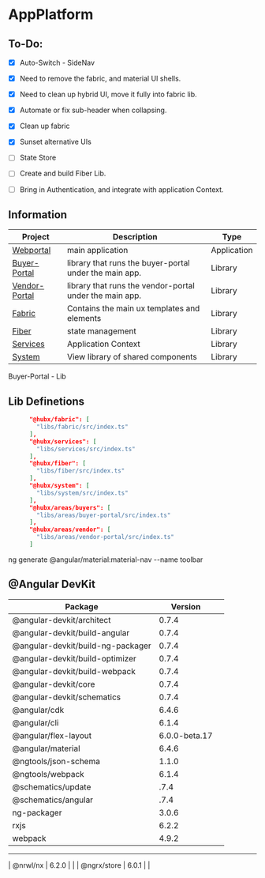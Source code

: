 # AppPlatform

## To-Do:
- [x]  Auto-Switch - SideNav
- [X] Need to remove the fabric, and material UI shells.
- [X] Need to clean up hybrid UI, move it fully into fabric lib.
- [X] Automate or fix sub-header when collapsing.
- [X] Clean up fabric
- [X] Sunset alternative UIs
- [  ] State Store
- [  ] Create and build Fiber Lib.
- [ ] Bring in Authentication, and integrate with application Context.


## Information

| Project                         |    Description               | Type|
|---------------------------------|------------------------------|------|
|[Webportal](https://github.com/victorioferrario/hubx-platform/tree/master/apps/webportal)	|  main application |Application |
|[Buyer-Portal](https://github.com/victorioferrario/hubx-platform/tree/master/libs/areas/buyer-portal)	| library that runs the buyer-portal under the main app. |Library |
|[Vendor-Portal](https://github.com/victorioferrario/hubx-platform/tree/master/libs/areas/vendor-portal)	| library that runs the vendor-portal under the main app. |Library |
|[Fabric](https://github.com/victorioferrario/hubx-platform/tree/master/libs/fabric)	| Contains the main ux templates and elements | Library |
|[Fiber](https://github.com/victorioferrario/hubx-platform/tree/master/libs/fiber)	| state management | Library |
|[Services](https://github.com/victorioferrario/hubx-platform/tree/master/libs/services)| Application Context	| Library |
|[System](https://github.com/victorioferrario/hubx-platform/tree/master/libs/system)| View library of shared components	| Library |

Buyer-Portal - Lib



## Lib Definetions
```json
      "@hubx/fabric": [
        "libs/fabric/src/index.ts"
      ],
      "@hubx/services": [
        "libs/services/src/index.ts"
      ],
      "@hubx/fiber": [
        "libs/fiber/src/index.ts"
      ],
      "@hubx/system": [
        "libs/system/src/index.ts"
      ],
      "@hubx/areas/buyers": [
        "libs/areas/buyer-portal/src/index.ts"
      ],
      "@hubx/areas/vendor": [
        "libs/areas/vendor-portal/src/index.ts"
      ]
```


ng generate @angular/material:material-nav --name toolbar
## @Angular DevKit
|              Package              |    Version    |     |
| --------------------------------- | ------------- | --- |
| @angular-devkit/architect         | 0.7.4         |     |
| @angular-devkit/build-angular     | 0.7.4         |     |
| @angular-devkit/build-ng-packager | 0.7.4         |     |
| @angular-devkit/build-optimizer   | 0.7.4         |     |
| @angular-devkit/build-webpack     | 0.7.4         |     |
| @angular-devkit/core              | 0.7.4         |     |
| @angular-devkit/schematics        | 0.7.4         |     |
| @angular/cdk                      | 6.4.6         |     |
| @angular/cli                      | 6.1.4         |     |
| @angular/flex-layout              | 6.0.0-beta.17 |     |
| @angular/material                 | 6.4.6         |     |
| @ngtools/json-schema              | 1.1.0         |     |
| @ngtools/webpack                  | 6.1.4         |     |
| @schematics/update                | .7.4          |     |
| @schematics/angular               | .7.4          |     |
| ng-packager                       | 3.0.6         |     |
| rxjs                              | 6.2.2         |     |
| webpack                           | 4.9.2         |     |
-----------------------------------------------------------
| @nrwl/nx                          | 6.2.0         |     |
| @ngrx/store                       | 6.0.1         |     |





